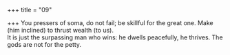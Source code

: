 +++
title = "09"

+++
You pressers of soma, do not fail; be skillful for the great one. Make  (him inclined) to thrust wealth (to us).  
It is just the surpassing man who wins: he dwells peacefully, he thrives.  The gods are not for the petty.  